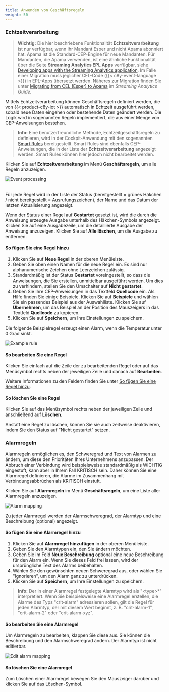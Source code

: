 ```yaml
---
title: Anwenden von Geschäftsregeln
weight: 50
---
```


<a name="event-processing"></a>
### Echtzeitverarbeitung

>**Wichtig:** Die hier beschriebene Funktionalität **Echtzeitverarbeitung** ist nur verfügbar, wenn Ihr Mandant Esper und nicht Apama abonniert hat. Apama ist die Standard-CEP-Engine für neue Mandanten. Für Mandanten, die Apama verwenden, ist eine ähnliche Funktionalität über die Seite **Streaming Analytics EPL Apps** verfügbar, siehe [Developing apps with the Streaming Analytics application](/apama/analytics-introduction/#apama-epl-apps). Im Falle einer Migration muss jeglicher CEL-Code ({{< c8y-event-language >}}) in EPL-Apps übersetzt werden. Näheres zur Migration finden Sie unter [Migrating from CEL (Esper) to Apama](/apama/overview-analytics/#migrate-from-esper) im *Streaming Analytics Guide*.

Mittels Echtzeitverarbeitung können Geschäftsregeln definiert werden, die von {{< product-c8y-iot >}} automatisch in Echtzeit ausgeführt werden, sobald neue Daten eingehen oder bestehende Daten geändert werden. Die Logik wird in sogenannten Regeln implementiert, die aus einer Menge von CEP-Anweisungen bestehen.

>**Info:** Eine benutzerfreundliche Methode, Echtzeitgeschäftsregeln zu definieren, wird in der Cockpit-Anwendung mit den sogenannten [Smart Rules](/benutzerhandbuch/cockpit-de#smart-rules) bereitgestellt. Smart Rules sind ebenfalls CEP-Anweisungen, die in der Liste der **Echtzeitverarbeitung** angezeigt werden. Smart Rules können hier jedoch nicht bearbeitet werden.  

Klicken Sie auf **Echtzeitverarbeitung** im Menü **Geschäftsregeln**, um alle Regeln anzuzeigen.

<img src="/images/benutzerhandbuch/Administration/admin-event-processing.png" alt="Event processing">

<br>Für jede Regel wird in der Liste der Status (bereitgestellt = grünes Häkchen / nicht bereitgestellt = Ausrufungszeichen), der Name und das Datum der letzten Aktualisierung angezeigt.

Wenn der Status einer Regel auf **Gestartet** gesetzt ist, wird die durch die Anweisung erzeugte Ausgabe unterhalb des Häkchen-Symbols angezeigt. Klicken Sie auf eine Ausgabezeile, um die detaillierte Ausgabe der Anweisung anzuzeigen. Klicken Sie auf **Alle löschen**, um die Ausgabe zu entfernen.

<a name="add-rule"></a>
#### So fügen Sie eine Regel hinzu

1. Klicken Sie auf **Neue Regel** in der oberen Menüleiste.
2. Geben Sie oben einen Namen für die neue Regel ein. Es sind nur alphanumerische Zeichen ohne Leerzeichen zulässig.
3. Standardmäßig ist der Status **Gestartet** voreingestellt, so dass die Anweisungen, die Sie erstellen, unmittelbar ausgeführt werden. Um dies zu verhindern, stellen Sie den Umschalter auf **Nicht gestartet**.
4. Geben Sie Ihre CEP-Anweisungen in das Textfeld **Quellcode** ein. Als Hilfe finden Sie einige Beispiele. Klicken Sie auf **Beispiele** und wählen Sie ein passendes Beispiel aus der Auswahlliste. Klicken Sie auf **Übernehmen**, um das Beispiel an der Position des Mauszeigers in das Textfeld **Quellcode** zu kopieren.
5. Klicken Sie auf **Speichern**, um Ihre Einstellungen zu speichern.

Die folgende Beispielregel erzeugt einen Alarm, wenn die Temperatur unter 0 Grad sinkt.

<img src="/images/benutzerhandbuch/Administration/admin-event-processing-sample-module.png" alt="Example rule" style="max-width: 100%">

#### So bearbeiten Sie eine Regel

Klicken Sie einfach auf die Zeile der zu bearbeitenden Regel oder auf das Menüsymbol rechts neben der jeweiligen Zeile und danach auf **Bearbeiten**.

Weitere Informationen zu den Feldern finden Sie unter [So fügen Sie eine Regel hinzu](#add-rule).


#### So löschen Sie eine Regel

Klicken Sie auf das Menüsymbol rechts neben der jeweiligen Zeile und anschließend auf **Löschen**.

Anstatt eine Regel zu löschen, können Sie sie auch zeitweise deaktivieren, indem Sie den Status auf "Nicht gestartet" setzen.

<a name="reprio-alarms"></a>
### Alarmregeln

Alarmregeln ermöglichen es, den Schweregrad und Text von Alarmen zu ändern, um diese den Prioritäten Ihres Unternehmens anzupassen. Der Abbruch einer Verbindung wird beispielsweise standardmäßig als WICHTIG eingestuft, kann aber in Ihrem Fall KRITISCH sein. Daher können Sie eine Alarmregel definieren, die Alarme im Zusammenhang mit Verbindungsabbrüchen als KRITISCH einstuft.

Klicken Sie auf **Alarmregeln** im Menü **Geschäftsregeln**, um eine Liste aller Alarmregeln anzuzeigen.

<img src="/images/benutzerhandbuch/Administration/admin-alarm-mapping.png" alt="Alarm mapping">

Zu jeder Alarmregel werden der Alarmschweregrad, der Alarmtyp und eine Beschreibung (optional) angezeigt.

<a name="add-alarm-mapping"></a>
#### So fügen Sie eine Alarmregel hinzu

1. Klicken Sie auf **Alarmregel hinzufügen** in der oberen Menüleiste.
2. Geben Sie den Alarmtypen ein, den Sie ändern möchten.
3. Geben Sie im Feld **Neue Beschreibung** optional eine neue Beschreibung für den Alarm ein. Wenn Sie dieses Feld frei lassen, wird der ursprüngliche Text des Alarms beibehalten.
4. Wählen Sie den gewünschten neuen Schweregrad aus, oder wählen Sie "Ignorieren", um den Alarm ganz zu unterdrücken.
5. Klicken Sie auf **Speichern**, um Ihre Einstellungen zu speichern.

> **Info:** Der in einer Alarmregel festgelegte Alarmtyp wird als  &quot;&#60;type&#62;*&quot; interpretiert. Wenn Sie beispielsweise eine Alarmregel erstellen, die Alarme des Typs &quot;crit-alarm&quot; adressieren sollen, gilt die Regel für jeden Alarmtyp, der mit diesem Wert beginnt, z. B. &quot;crit-alarm-1&quot;, &quot;crit-alarm-2&quot; oder &quot;crit-alarm-xyz&quot;.

#### So bearbeiten Sie eine Alarmregel

Um Alarmregeln zu bearbeiten, klappen Sie diese aus. Sie können die Beschreibung und den Alarmschweregrad ändern. Der Alarmtyp ist nicht editierbar.

<img src="/images/benutzerhandbuch/Administration/admin-alarm-mapping-edit.png" alt="Edit alarm mapping">

#### So löschen Sie eine Alarmregel

Zum Löschen einer Alarmregel bewegen Sie den Mauszeiger darüber und klicken Sie auf das Löschen-Symbol.